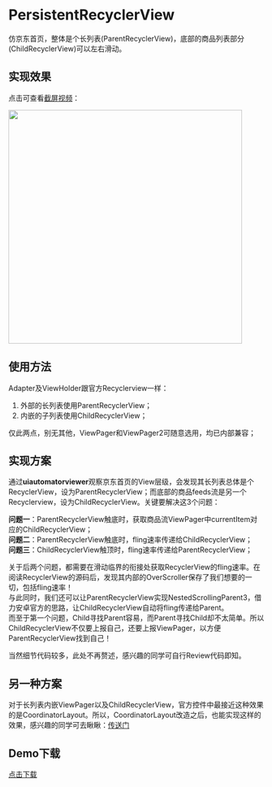 # PersistentRecyclerView

仿京东首页，整体是个长列表(ParentRecyclerView)，底部的商品列表部分(ChildRecyclerView)可以左右滑动。

## 实现效果
点击可查看[截屏视频](http://sistone.top/capture/video.html?content=PersistentRecyclerView)：

<a href="http://sistone.top/capture/video.html?content=PersistentRecyclerView">
    <img src="https://stone225.oss-cn-hangzhou.aliyuncs.com/jingdong.jpg" width="460"/>
</a>

## 使用方法
Adapter及ViewHolder跟官方Recyclerview一样：

1. 外部的长列表使用ParentRecyclerView；
2. 内嵌的子列表使用ChildRecyclerView；

仅此两点，别无其他，ViewPager和ViewPager2可随意选用，均已内部兼容；

## 实现方案
通过<b>uiautomatorviewer</b>观察京东首页的View层级，会发现其长列表总体是个RecyclerView，设为ParentRecyclerView；而底部的商品feeds流是另一个Recyclerview，设为ChildRecyclerView。关键要解决这3个问题：

<b>问题一</b>：ParentRecyclerView触底时，获取商品流ViewPager中currentItem对应的ChildRecyclerView；<br/>
<b>问题二</b>：ParentRecyclerView触底时，fling速率传递给ChildRecyclerView；<br/>
<b>问题三</b>：ChildRecyclerView触顶时，fling速率传递给ParentRecyclerView；

关于后两个问题，都需要在滑动临界的衔接处获取RecyclerView的fling速率。在阅读RecyclerView的源码后，发现其内部的OverScroller保存了我们想要的一切，包括fling速率！<br/>
与此同时，我们还可以让ParentRecyclerView实现NestedScrollingParent3，借力安卓官方的思路，让ChildRecyclerView自动将fling传递给Parent。<br/>
而至于第一个问题，Child寻找Parent容易，而Parent寻找Child却不太简单。所以ChildRecyclerView不仅要上报自己，还要上报ViewPager，以方便ParentRecyclerView找到自己！

当然细节代码较多，此处不再赘述，感兴趣的同学可自行Review代码即知。

## 另一种方案
对于长列表内嵌ViewPager以及ChildRecyclerView，官方控件中最接近这种效果的是CoordinatorLayout。所以，CoordinatorLayout改造之后，也能实现这样的效果，感兴趣的同学可去瞅瞅：[传送门](https://github.com/xmuSistone/PersistentCoordinatorLayout)

## Demo下载
[点击下载](https://github.com/xmuSistone/PersistentRecyclerView/blob/master/PersistentRecyclerView.apk?raw=true)
